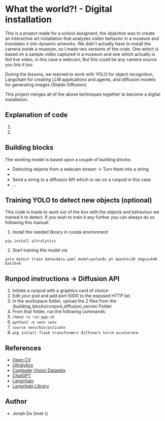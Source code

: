 # What the world?! - Digital installation

This is a project made for a school assigment, the objective was to create an interactive art installation that analyzes visitor behavior in a museum and translates it into dynamic artworks. We didn't actually have to install the camera inside a museum, so I made two versions of the code. One which is based on a sample video captured in a museum and one which actually is fed live video, in this case a webcam; But this could be any camera source you link it too.

During the lessons, we learned to work with YOLO for object recognition, Langchain for creating LLM applications and agents, and diffusion models for generating images (Stable Diffusion).

This project merges all of the above techniques together to become a digital installation.


## Explanation of code

1. 

2. 



## Building blocks

The working model is based upon a couple of building blocks:

- Detecting objects from a webcam stream -> Turn them into a string
- 
- Send a string to a diffusion API which is ran on a runpod in this case
- ...


## Training YOLO to detect new objects (optional)

This code is made to work out of the box with the objects and behaviour we trained it to detect. If you wish to train it any further you can always do so following this manual:

1. Install the needed library in conda environment

`pip install ultralytics`

2. Start training the model via

`yolo detect train data=data.yaml model=yolov9c.pt epochs=10 imgsz=640 batch=8`


## Runpod instructions -> Diffusion API

1. Initiate a runpod with a graphics card of choice
2. Edit your pod and add port 5000 to the exposed HTTP list
3. In the workspace folder, upload the 2 files from the /building_blocks/runpod_diffusion_server/ Folder
4. From that folder, run the following commands:
5. `chmod +x run_app.sh`
6. `python3 -m venv venv`
7. `source venv/bin/activate`
8. `pip install flask transformers diffusers torch accelerate`


## References

- [Open CV](https://opencv.org/)
- [Ultralytics](https://github.com/ultralytics/ultralytics)
- [Computer Vision Datasets](https://public.roboflow.com/)
- [ChatGPT]()
- [Langchain](https://www.langchain.com)
- [Langchain Library]()


## Author

- Jonah De Smet ()


